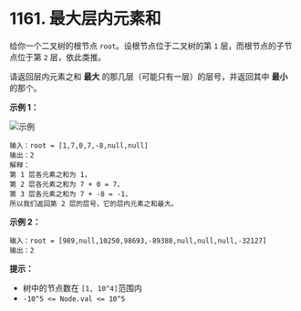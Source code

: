 # 1161. 最大层内元素和

给你一个二叉树的根节点 `root`。设根节点位于二叉树的第 `1` 层，而根节点的子节点位于第 `2` 层，依此类推。

请返回层内元素之和 **最大** 的那几层（可能只有一层）的层号，并返回其中 **最小** 的那个。

**示例 1：**

![示例](https://assets.leetcode-cn.com/aliyun-lc-upload/uploads/2019/08/17/capture.jpeg)

```()
输入：root = [1,7,0,7,-8,null,null]
输出：2
解释：
第 1 层各元素之和为 1，
第 2 层各元素之和为 7 + 0 = 7，
第 3 层各元素之和为 7 + -8 = -1，
所以我们返回第 2 层的层号，它的层内元素之和最大。
```

**示例 2：**

```()
输入：root = [989,null,10250,98693,-89388,null,null,null,-32127]
输出：2
```

**提示：**

- 树中的节点数在 `[1, 10^4]`范围内
- `-10^5 <= Node.val <= 10^5`
